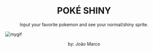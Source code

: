 <h1 align="center">POKÉ SHINY</h1>
<p align="center"> Input your favorite pokemon and see your normal/shiny sprite. </p>

<img src="https://media.giphy.com/media/UlsDqjRSOxPL96WcJi/giphy.gif" alt="mygif">

<p align="center"> by: João Marco </p>
